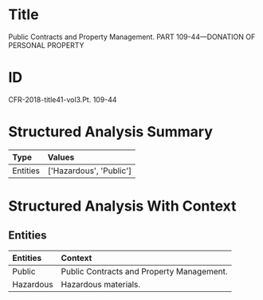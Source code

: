 # Title

 Public Contracts and Property Management. PART 109-44—DONATION OF PERSONAL PROPERTY


# ID

 CFR-2018-title41-vol3.Pt. 109-44


# Structured Analysis Summary

| Type     | Values                  |
|:---------|:------------------------|
| Entities | ['Hazardous', 'Public'] |


# Structured Analysis With Context

 


## Entities

| Entities   | Context                                    |
|:-----------|:-------------------------------------------|
| Public     | Public  Contracts and Property Management. |
| Hazardous  | Hazardous  materials.                      |


